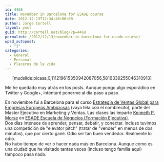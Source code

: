 ```yaml
---
id: 4468
title: November in Barcelona for ESADE course
date: 2012-12-13T12:34:46+00:00
author: Jorge Cortell
layout: post
guid: http://cortell.net/blog/?p=4468
permalink: /2012/12/13/november-in-barcelona-for-esade-course/
wpsd_autopost:
  - "1"
categories:
  - General
  - Personal
  - Placeres de la vida
---
```

<p style="text-align: center">
  [mudslide:picasa,0,111219615350942087056,5816339255046310913]
</p>

Me he quedado muy atrás en los posts. Aunque pongo algo esporádico en Twitter y Google+, intentaré ponerme al día paso a paso.

En noviembre fui a Barcelona para el curso <a title="http://www.esade.edu/exed/esp/programas/marketing/Global_Sales1" href="http://www.esade.edu/exed/esp/programas/marketing/Global_Sales1" target="_blank">Estrategia de Ventas Global para Empresas Europeas Ambiciosas</a> (vaya tela con el nombrecito), parte del Master Ejecutivo en Marketing y Ventas. Las clases las imparte <a title="http://www.esade.edu/faculty/ken.morse" href="http://www.esade.edu/faculty/ken.morse" target="_blank">Kenneth P. Morse</a> en <a title="http://www.esade.edu/exed/esp/" href="http://www.esade.edu/exed/esp/" target="_blank">ESADE Escuela de Negocios (Formación Ejecutiva)</a>.   
Dos días intensos de aprender, pensar, debatir, y conectar. Incluso tuvimos una competición de "elevator pitch" (tratar de "vender" en menos de dos minutos), que por cierto gané. Odio ser tan buen vendedor. Realmente lo odio.   
No hubo tiempo de ver o hacer nada más en Barcelona. Aunque como es una ciudad que he visitado tantas veces (incluso tengo familia aquí) tampoco pasa nada.